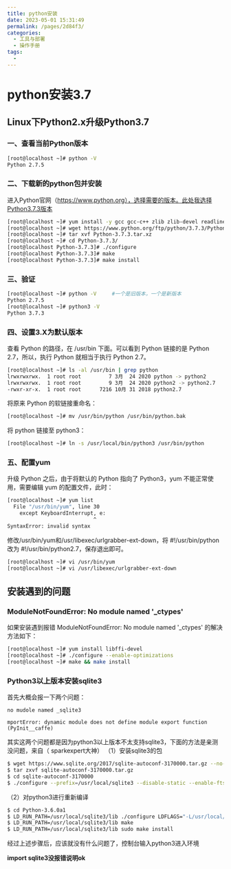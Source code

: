 ```yaml
---
title: python安装
date: 2023-05-01 15:31:49
permalink: /pages/2d84f3/
categories:
  - 工具与部署
  - 操作手册
tags:
  - 
---
```

# python安装3.7
## Linux下Python2.x升级Python3.7
 ### 一、查看当前Python版本
 ```sh
[root@localhost ~]# python -V
Python 2.7.5
```
### 二、下载新的python包并安装
进入Python官网（https://www.python.org），选择需要的版本。此处我选择Python3.7.3版本

```sh
[root@localhost ~]# yum install -y gcc gcc-c++ zlib zlib-devel readline-devel
[root@localhost ~]# wget https://www.python.org/ftp/python/3.7.3/Python-3.7.3.tar.xz
[root@localhost ~]# tar xvf Python-3.7.3.tar.xz 
[root@localhost ~]# cd Python-3.7.3/
[root@localhost Python-3.7.3]# ./configure
[root@localhost Python-3.7.3]# make
[root@localhost Python-3.7.3]# make install
```

### 三、验证
```sh
[root@localhost ~]# python -V     #一个是旧版本，一个是新版本
Python 2.7.5
[root@localhost ~]# python3 -V
Python 3.7.3
```

### 四、设置3.X为默认版本
查看 Python 的路径，在 /usr/bin 下面。可以看到 Python 链接的是 Python 2.7，所以，执行 Python 就相当于执行 Python 2.7。

```sh
[root@localhost ~]# ls -al /usr/bin | grep python
lrwxrwxrwx.  1 root root         7 3月  24 2020 python -> python2
lrwxrwxrwx.  1 root root         9 3月  24 2020 python2 -> python2.7
-rwxr-xr-x.  1 root root      7216 10月 31 2018 python2.7
```
将原来 Python 的软链接重命名：

```sh
[root@localhost ~]# mv /usr/bin/python /usr/bin/python.bak
```
将 python 链接至 python3：

```sh
[root@localhost ~]# ln -s /usr/local/bin/python3 /usr/bin/python
```

### 五、配置yum
升级 Python 之后，由于将默认的 Python 指向了 Python3，yum 不能正常使用，需要编辑 yum 的配置文件，此时：

```sh
[root@localhost ~]# yum list
  File "/usr/bin/yum", line 30
    except KeyboardInterrupt, e:
                            ^
SyntaxError: invalid syntax
```

修改/usr/bin/yum和/usr/libexec/urlgrabber-ext-down，将 #!/usr/bin/python 改为 #!/usr/bin/python2.7，保存退出即可。

```sh
[root@localhost ~]# vi /usr/bin/yum
[root@localhost ~]# vi /usr/libexec/urlgrabber-ext-down
```

## 安装遇到的问题

### ModuleNotFoundError: No module named '_ctypes'
如果安装遇到报错 ModuleNotFoundError: No module named '_ctypes' 的解决方法如下：

```sh
[root@localhost ~]# yum install libffi-devel
[root@localhost ~]# ./configure --enable-optimizations
[root@localhost ~]# make && make install
```

### Python3以上版本安装sqlite3
首先大概会报一下两个问题：

```
no mudole named _sqlite3

mportError: dynamic module does not define module export function (PyInit__caffe)
```
其实这两个问题都是因为python3以上版本不太支持sqlite3，下面的方法是亲测没问题，来自（ sparkexpert大神）
（1）安装sqlite3的包

```sh
$ wget https://www.sqlite.org/2017/sqlite-autoconf-3170000.tar.gz --no-check-certificate
$ tar zxvf sqlite-autoconf-3170000.tar.gz
$ cd sqlite-autoconf-3170000
$ ./configure --prefix=/usr/local/sqlite3 --disable-static --enable-fts5 --enable-json1 CFLAGS="-g -O2 -DSQLITE_ENABLE_FTS3=1 -DSQLITE_ENABLE_FTS4=1 -DSQLITE_ENABLE_RTREE=1"
```

（2）对python3进行重新编译

```sh
$ cd Python-3.6.0a1
$ LD_RUN_PATH=/usr/local/sqlite3/lib ./configure LDFLAGS="-L/usr/local/sqlite3/lib" CPPFLAGS="-I /usr/local/sqlite3/include"
$ LD_RUN_PATH=/usr/local/sqlite3/lib make
$ LD_RUN_PATH=/usr/local/sqlite3/lib sudo make install
```
经过上述步骤后，应该就没有什么问题了，控制台输入python3进入环境

**import sqlite3没报错说明ok**

